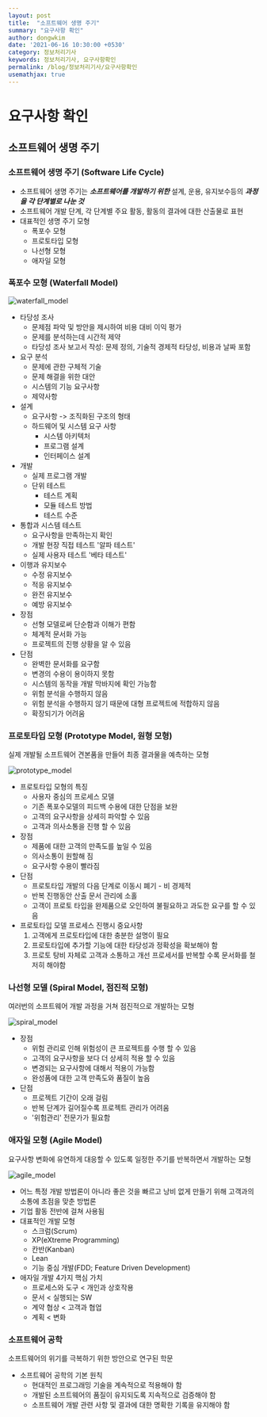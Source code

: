 ```yaml
---
layout: post
title:  "소프트웨어 생명 주기"
summary: "요구사항 확인"
author: dongwkim
date: '2021-06-16 10:30:00 +0530'
category: 정보처리기사
keywords: 정보처리기사, 요구사항확인
permalink: /blog/정보처리기사/요구사항확인
usemathjax: true
---
```


# 요구사항 확인

## 소프트웨어 생명 주기

### 소프트웨어 생명 주기 (Software Life Cycle)
* 소프트웨어 생명 주기는 **_소프트웨어를 개발하기 위한_** 설계, 운용, 유지보수등의 **_과정을 각 단계별로 나눈 것_**
* 소프트웨어 개발 단계, 각 단계별 주요 활동, 활동의 결과에 대한 산출물로 표현
* 대표적인 생명 주기 모형
  - 폭포수 모형
  - 프로토타입 모형
  - 나선형 모형
  - 애자일 모형

### 폭포수 모형 (Waterfall Model)

![waterfall_model](./img/정보처리기사/waterfall_model.png)

* 타당성 조사
  - 문제점 파악 및 방안을 제시하여 비용 대비 이익 평가
  - 문제를 분석하는데 시간적 제약
  - 타당성 조사 보고서 작성: 문제 정의, 기술적 경제적 타당성, 비용과 날짜 포함
* 요구 분석
  - 문제에 관한 구체적 기술
  - 문제 해결을 위한 대안
  - 시스템의 기능 요구사항
  - 제약사항
* 설계
  - 요구사항 -> 조직화된 구조의 형태
  - 하드웨어 및 시스템 요구 사항
    - 시스템 아키텍처
    - 프로그램 설계
    - 인터페이스 설계
* 개발
  - 실제 프로그램 개발
  - 단위 테스트
    - 테스트 계획
    - 모듈 테스트 방법
    - 테스트 수준
* 통합과 시스템 테스트
  - 요구사항을 만족하는지 확인
  - 개발 현장 직접 테스트 '알파 테스트'
  - 실제 사용자 테스트 '베타 테스트'
* 이행과 유지보수
  - 수정 유지보수
  - 적응 유지보수
  - 완전 유지보수
  - 예방 유지보수
* 장점
  - 선형 모델로써 단순함과 이해가 편함
  - 체계적 문서화 가능
  - 프로젝트의 진행 상황을 알 수 있음
* 단점
  - 완벽한 문서화를 요구함
  - 변경의 수용이 용이하지 못함
  - 시스템의 동작을 개발 막바지에 확인 가능함
  - 위험 분석을 수행하지 않음
  - 위험 분석을 수행하지 않기 때문에 대형 프로젝트에 적합하지 않음
  - 확장되기가 어려움

### 프로토타입 모형 (Prototype Model, 원형 모형)
실제 개발될 소프트웨어 견본품을 만들어 최종 결과물을 예측하는 모형

![prototype_model](./img/정보처리기사/prototype_model.png)

* 프로토타입 모형의 특징
  - 사용자 중심의 프로세스 모델
  - 기존 폭포수모델의 피드백 수용에 대한 단점을 보완
  - 고객의 요구사항을 상세히 파악할 수 있음
  - 고객과 의사소통을 진행 할 수 있음
* 장점
  - 제품에 대한 고객의 만족도를 높일 수 있음
  - 의사소통이 원할해 짐
  - 요구사항 수용이 빨라짐
* 단점
  - 프로토타입 개발의 다음 단계로 이동시 폐기 - 비 경제적
  - 반복 진행동안 산출 문서 관리에 소홀
  - 고객이 프로토 타입을 완제품으로 오인하여 불필요하고 과도한 요구를 할 수 있음
* 프로토타입 모델 프로세스 진행시 중요사항
  1. 고객에게 프로토타입에 대한 충분한 설명이 필요
  2. 프로토타입에 추가할 기능에 대한 타당성과 정확성을 확보해야 함
  3. 프로토 탕비 자체로 고객과 소통하고 개선 프로세서를 반복할 수록 문서화를 철저히 해야함

### 나선형 모델 (Spiral Model, 점진적 모형)
여러번의 소프트웨어 개발 과정을 거쳐 점진적으로 개발하는 모형

![spiral_model](./img/정보처리기사/spiral_model.png)

* 장점
  - 위험 관리로 인해 위험성이 큰 프로젝트를 수행 할 수 있음
  - 고객의 요구사항을 보다 더 상세히 적용 할 수 있음
  - 변경되는 요구사항에 대해서 적용이 가능함
  - 완성품에 대한 고객 만족도와 품질이 높음
* 단점
  - 프로젝트 기간이 오래 걸림
  - 반복 단계가 길어질수록 프로젝트 관리가 어려움
  - '위험관리' 전문가가 필요함

### 애자일 모형 (Agile Model)
요구사항 변화에 유연하게 대응할 수 있도록 일정한 주기를 반복하면서 개발하는 모형

![agile_model](./img/정보처리기사/agile_model.png)

* 어느 특정 개발 방법론이 아니라 좋은 것을 빠르고 낭비 없게 만들기 위해 고객과의 소통에 초점을 맞춘 방법론
* 기업 활동 전반에 걸쳐 사용됨
* 대표적인 개발 모형
  - 스크럼(Scrum)
  - XP(eXtreme Programming)
  - 칸반(Kanban)
  - Lean
  - 기능 중심 개발(FDD; Feature Driven Development)
* 애자일 개발 4가지 핵심 가치
  - 프로세스와 도구 < 개인과 상호작용
  - 문서 < 실행되는 SW
  - 계약 협상 < 고객과 협업
  - 계획 < 변화

### 소프트웨어 공학
소프트웨어의 위기를 극복하기 위한 방안으로 연구된 학문

* 소프트웨어 공학의 기본 원칙
  - 현대적인 프로그래밍 기술을 계속적으로 적용해야 함
  - 개발된 소프트웨어의 품질이 유지되도록 지속적으로 검증해야 함
  - 소프트웨어 개발 관련 사항 및 결과에 대한 명확한 기록을 유지해야 함
